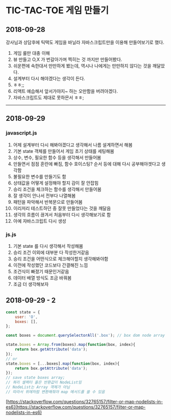 # TIC-TAC-TOE 게임 만들기

## 2018-09-28

강사님과 상담후에 틱택도 게임을 바닐라 자바스크립트만을 이용해 만들어보기로 했다.

1. 게임 룰만 대충 이해
1. 뷰 만들고 O,X 가 번갈아가며 찍히는 것 까지만 만들어봤다.
1. 쉬운편에 속한대서 만만하게 봤는데, 역시나 나에게는 만만하지 않다는 것을 깨달았다.
1. 설계부터 다시 해야겠다는 생각이 든다.
1. ㅎㅎ;;
1. 리액트 예습해서 앞서가야지~ 하는 오만함을 버려야겠다.
1. 자바스크립트도 제대로 못하믄서 ㅎㅎ;

---

## 2018-09-29

### javascript.js

1. 어제 설계부터 다시 해봐야겠다고 생각해서 나름 설계하면서 해봄
1. 기본 state 객체를 만들어서 게임 초기 상태를 세팅해봄
1. 상수, 변수, 필요한 함수 등을 생각해서 만들어봄
1. 만들면서 점점 혼란에 빠짐, 함수 호이스팅? 순서 등에 대해 다시 공부해야겟다고 생각함
1. 불필요한 변수를 만들기도 함
1. 상태값을 어떻게 설정해야 할지 감이 잘 안잡힘
1. 승리 조건을 체크하는 함수를 생각해서 만들어봄
1. 잘 생각이 안나서 전부다 나열해봄
1. 패턴을 파악해서 반복문으로 만들어봄
1. 이리저리 테스트하던 중 잘못 만들었다는 것을 깨달음
1. 생각의 흐름이 끊겨서 처음부터 다시 생각해보기로 함
1. 아예 자바스크립트 다시 생성

### js.js

1. 기본 state 를 다시 생각해서 작성해봄
1. 승리 조건 이외에 대부분 다 작성한거같음
1. 승리 조건을 어떤식으로 체크해야할지 생각해봐야함
1. 이전에 작성했던 코드보다 간결해진 느낌
1. 조건식이 빠졌기 때문인거같음
1. 데이터 배열 방식도 조금 바꿔봄
1. 조금 더 생각해보자

## 2018-09-29 - 2
```js
const state = {
    user: 'O',
    boxes: [],
};

const boxes = document.querySelectorAll('.box'); // box dom node array

state.boxes = Array.from(boxes).map(function(box, index){
    return box.getAttribute('data');
}); 
// or
state.boxes = [...boxes].map(function(box, index){
    return box.getAttribute('data');
}); 
// save state boxes array;
// 쿼리 셀렉터 올은 반환값이 NodeList임
// NodeList는 Array 객체가 아님
// 따라서 위에처럼 변환해줘야 map 메서드를 쓸 수 있음
```
[https://stackoverflow.com/questions/32765157/filter-or-map-nodelists-in-es6](https://stackoverflow.com/questions/32765157/filter-or-map-nodelists-in-es6)